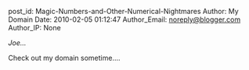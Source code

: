 post_id: Magic-Numbers-and-Other-Numerical-Nightmares
Author: My Domain
Date: 2010-02-05 01:12:47
Author_Email: noreply@blogger.com
Author_IP: None

*Joe...*

Check out my domain sometime....
